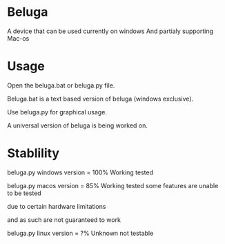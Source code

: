 # Beluga
A device that can be used currently on windows And partialy supporting Mac-os

# Usage

Open the beluga.bat or beluga.py file.

Beluga.bat is a text based version of beluga (windows exclusive).

Use beluga.py for graphical usage.

A universal version of beluga is being worked on.

# Stablility

beluga.py windows version = 100% Working tested

beluga.py macos version = 85% Working tested some features are unable to be tested 

due to certain hardware limitations 

and as such are not guaranteed to work

beluga.py linux version = ?% Unknown not testable
